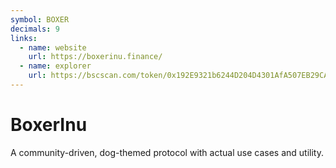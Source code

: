 ```yaml
---
symbol: BOXER
decimals: 9
links:
  - name: website
    url: https://boxerinu.finance/
  - name: explorer
    url: https://bscscan.com/token/0x192E9321b6244D204D4301AfA507EB29CA84D9ef
---
```


# BoxerInu

A community-driven, dog-themed protocol with actual use cases and utility.

